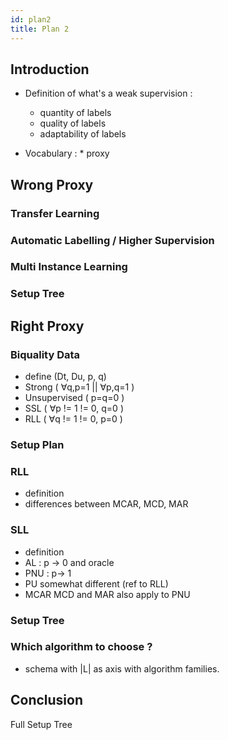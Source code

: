 ```yaml
---
id: plan2
title: Plan 2
---
```


## Introduction

  * Definition of what's a weak supervision :
    * quantity of labels
    * quality of labels
    * adaptability of labels

  *  Vocabulary :
    *  proxy

## Wrong Proxy

### Transfer Learning

### Automatic Labelling / Higher Supervision

### Multi Instance Learning

### Setup Tree

## Right Proxy

### Biquality Data

  * define (Dt, Du, p, q)
  * Strong ( ∀q,p=1 || ∀p,q=1 )
  * Unsupervised ( p=q=0 )
  * SSL ( ∀p != 1 != 0, q=0 )
  * RLL ( ∀q != 1 != 0, p=0 )

### Setup Plan

### RLL

  * definition
  * differences between MCAR, MCD, MAR

### SLL

  * definition
  * AL : p -> 0 and oracle
  * PNU : p-> 1
  * PU somewhat different (ref to RLL)
  * MCAR MCD and MAR also apply to PNU

### Setup Tree

### Which algorithm to choose ?

  * schema with |L| as axis with algorithm families.

## Conclusion

Full Setup Tree

